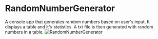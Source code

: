 # RandomNumberGenerator
A console app that generates random numbers based on user's input. It displays a table and it's statistics. A txt file is then generated with random numbers in a table. 
![RandomNumberGenerator](https://user-images.githubusercontent.com/99372384/181424187-38b5ddaa-ad57-46ef-aa64-66d79f30d0cf.jpg)
